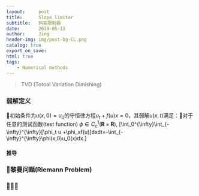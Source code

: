 ```yaml
---
layout:     post
title:      Slope limiter
subtitle:   斜率限制器
date:       2019-05-13
author:     Jing
header-img: img/post-bg-CL.png
catalog: true
export_on_save:
html: true
tags:
    - Numerical methods
---
```



>TVD (Totoal Variation Dimishing)

### 弱解定义
初始条件为$u(x,0)=u_0$的守恒律方程$u_t+f(u)x=0$，其弱解$u(x,t)$满足：对于任意的测试函数(test function) $\phi\in C_c^1(\mathbf{R}\times\mathbf{R})$,
\[\int_0^{\infty}\int_{-\infty}^{\infty}[\phi_t u +\phi_xf(u)]dxdt=-\int_{-\infty}^{\infty}\phi(x,0)u_0(x)dx.\]

#### 推导

### 黎曼问题(Riemann Problem)

### 

####

####
